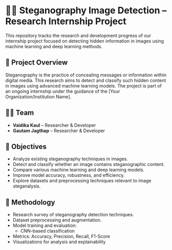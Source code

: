 # 🕵️‍♀️ Steganography Image Detection – Research Internship Project

This repository tracks the research and development progress of our internship project focused on detecting hidden information in images using machine learning and deep learning methods.

## 📌 Project Overview

Steganography is the practice of concealing messages or information within digital media. This research aims to detect and classify such hidden content in images using advanced machine learning models. The project is part of an ongoing internship under the guidance of the [Your Organization/Institution Name].

## 👩‍💻 Team

- **Vaidika Kaul** – Researcher & Developer  
- **Gautam Jagthap** – Researcher & Developer   

## 🎯 Objectives

- Analyze existing steganography techniques in images.
- Detect and classify whether an image contains steganographic content.
- Compare various machine learning and deep learning models.
- Improve model accuracy, robustness, and efficiency.
- Explore datasets and preprocessing techniques relevant to image steganalysis.

## 🧠 Methodology

- Research survey of steganography detection techniques.
- Dataset preprocessing and augmentation.
- Model training and evaluation:
  - CNN-based classification
- Metrics: Accuracy, Precision, Recall, F1-Score
- Visualizations for analysis and explainability

